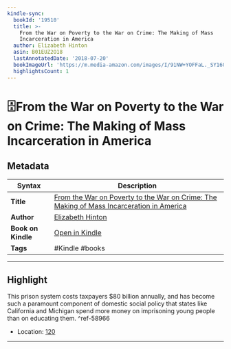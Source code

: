 ```yaml
---
kindle-sync:
  bookId: '19510'
  title: >-
    From the War on Poverty to the War on Crime: The Making of Mass
    Incarceration in America
  author: Elizabeth Hinton
  asin: B01EUZ2O18
  lastAnnotatedDate: '2018-07-20'
  bookImageUrl: 'https://m.media-amazon.com/images/I/91NW+YOFFaL._SY160.jpg'
  highlightsCount: 1
---
```

# 🗄️From the War on Poverty to the War on Crime: The Making of Mass Incarceration in America

## Metadata

| Syntax | Description |
| ---------- | ---------- |
| **Title** | [From the War on Poverty to the War on Crime: The Making of Mass Incarceration in America](https://www.amazon.com/dp/B01EUZ2O18) |
| **Author** | [Elizabeth Hinton](https://www.amazon.com/Elizabeth-Hinton/e/B017JT1H2Y/ref=dp_byline_cont_ebooks_1) |
| **Book on Kindle** | <a href="kindle://book?action=open&asin=B01EUZ2O18" target="_blank">Open in Kindle</a> |
| **Tags** | #Kindle #books |

---

## Highlight

This prison system costs taxpayers $80 billion annually, and has become such a paramount component of domestic social policy that states like California and Michigan spend more money on imprisoning young people than on educating them. ^ref-58966

- Location: [120](kindle://book?action=open&asin=B01EUZ2O18&location=120)

---
